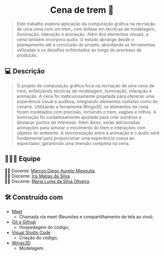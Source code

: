 <h1 align="center">Cena de trem 🚄</h1>

> Este trabalho explora aplicação da computação gráfica na recriação de uma cena com um trem, com ênfase em técnicas de modelagem, iluminação, interação e animação. Além dos elementos visuais, a cena também incorpora áudio. O estudo abrange desde o planejamento até a conclusão do projeto, abordando as ferramentas utilizadas e os desafios enfrentados ao longo do processo de produção.

## **:computer:** Descrição

> O projeto de computação gráfica foca na recriação de uma cena de trem, enfatizando técnicas de modelagem, iluminação, interação e animação. A cena foi meticulosamente projetada para oferecer uma experiência visual e auditiva, integrando elementos realistas como do cenário. Utilizando a ferramenta Wings3D, os elementos da cena foram modelados com precisão, incluindo o trem, vagões e trilhos. A iluminação foi cuidadosamente ajustada para criar sombras e destacar pontos de interesse. Além disso, serão adicionadas animações para simular o movimento do trem e interações com objetos do ambiente. A sincronização entre a animação e o áudio será fundamental para proporcionar uma experiência coesa ao espectador, garantindo uma imersão completa na cena.


## :family_man_woman_girl: Equipe
:man_teacher: Docente: [Marcos Diego Aurelio Mesquita]().<br />
:woman_student: Discente: [Íris Matias da Silva](https://github.com/IrisMatiasdaSilva).<br />
:woman_student: Discente: [Maria Luma da Silva Oliveira](https://github.com/LumaOlli).<br />


## **:hammer_and_wrench:** Construído com
 *  [Meet](https://meet.google.com/)
    * Chamada via meet (Reuniões e compartilhamento de tela ao vivo);    
 *  [Git e Github](https://github.com/)
    * Hospedagem do código;
 *  [Visual Studio Code](https://code.visualstudio.com/)
    * Criação do código;
 *  [Wings3D](https://www.wings3d.com/)
    * Modelagem.